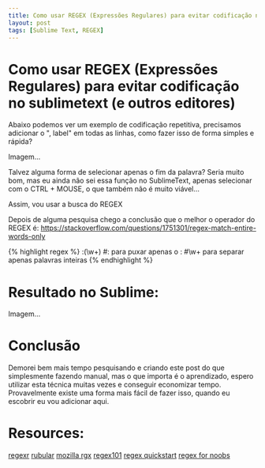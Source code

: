 ```yaml
---
title: Como usar REGEX (Expressões Regulares) para evitar codificação no Sublime Text (e outros editores)
layout: post
tags: [Sublime Text, REGEX]
---
```

# Como usar REGEX (Expressões Regulares) para evitar codificação no sublimetext (e outros editores)

Abaixo podemos ver um exemplo de codificação repetitiva, precisamos adicionar o ", label" em todas as linhas, como fazer isso de forma simples e rápida?

Imagem...

Talvez alguma forma de selecionar apenas o fim da palavra? Seria muito bom, mas eu ainda não sei essa função no SublimeText, apenas selecionar com o CTRL + MOUSE, o que também não é muito viável...

Assim, vou usar a busca do REGEX

Depois de alguma pesquisa chego a conclusão que o melhor o operador do REGEX é:
https://stackoverflow.com/questions/1751301/regex-match-entire-words-only

{% highlight regex %}
  \:(\w+)
  #\: para puxar apenas o :
  #\w+ para separar apenas palavras inteiras
{% endhighlight %}

# Resultado no Sublime:
Imagem...


# Conclusão
Demorei bem mais tempo pesquisando e criando este post do que simplesmente fazendo manual, mas o que importa é o aprendizado, espero utilizar esta técnica muitas vezes e conseguir economizar tempo. Provavelmente existe uma forma mais fácil de fazer isso, quando eu escobrir eu vou adicionar aqui.

# Resources:
[regexr](https://regexr.com/)
[rubular](https://rubular.com/)
[mozilla rgx](https://developer.mozilla.org/pt-BR/docs/Web/JavaScript/Guide/Regular_Expressions)
[regex101](https://regex101.com/)
[regex quickstart](https://www.rexegg.com/regex-quickstart.html)
[regex for noobs](https://www.janmeppe.com/blog/regex-for-noobs/)
